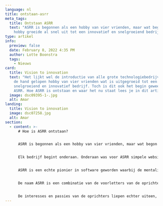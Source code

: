 ```yaml
---
language: nl
title: ontstaan-asrr
meta_tags:
  title: Ontstaan ASRR
  text: "ASRR is begonnen als een hobby van vier vrienden, maar wat begon als een
    hobby groeide al snel uit tot een innovatief en snelgroeiend bedrijf. "
type: artikel
info:
  preview: false
  date: February 8, 2022 4:35 PM
  author: Lotte Boonstra
  tags:
    - Nieuws
card:
  title: Vision to innovation
  text: "Het lijkt wel de introductie van alle grote technologiebedrijven: Een uit
    de hand gelopen hobby van vier vrienden wat is uitgegroeid tot een
    snelgroeiend en innovatief bedrijf. Toch is dit ook het begin geweest van
    ASRR. Hoe ASRR is ontstaan en waar het nu staat lees je in dit artikel. "
  image: dsc09395-1-.jpg
  alt: Amar
landing:
  title: Vision to innovation
  image: dsc07258.jpg
  alt: Amar
section:
  - content: >-
      # Hoe is ASRR ontstaan?


      ASRR is begonnen als een hobby van vier vrienden, maar wat begon als een uit de hand gelopen hobby groeide al snel uit tot een innovatief bedrijf.


      Elk bedrijf begint onderaan. Onderaan was voor ASRR simpele websites maken. De vrienden waren echter leergierig en vastberaden, dus de simpele websites ontwikkelde zich al snel tot high-end websites. ASRR doet inmiddels zo veel meer dan alleen websites maken.


      ASRR is een echte pionier in software geworden waarbij de mentaliteit van: “Ik heb het nog nooit gedaan, dus ik denk dat ik het wel kan” centraal staat en tot nu toe altijd tot succes heeft geleid.


      De naam ASRR is een combinatie van de voorletters van de oprichters. De A staat voor Amar Ramdas. De S staat voor Satyam Mohan. De eerste R staat voor Ré-Angelo Jarvis. De laatste R staat voor Rayel Hardwarsing.


      De interesses en passies van de oprichters liepen echter uiteen, waardoor Amar Ramdas is opgetreden als eigenaar en Managing Director. Ré-Angelo Jarvis is nog steeds werkzaam bij ASRR als Front-End Lead Developer. Satyam Mohan en Rayel Hardwarsing zijn uiteindelijk een ander pad ingeslagen. Ondanks dat de vier oprichters niet allemaal meer samenwerken, zijn zij tot op de dag van vandaag nog steeds goede vrienden.
---
```

